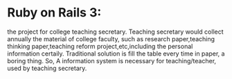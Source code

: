 # Ruby on Rails 3: 
the project for college teaching secretary.
Teaching secretary would collect annually the material of college faculty, such as research paper,teaching thinking paper,teaching reform project,etc,including the personal information certaily.
Traditional solution is fill the table every time in paper, a boring thing.
So, A information system is necessary for teaching/teacher, used by teaching secretary.